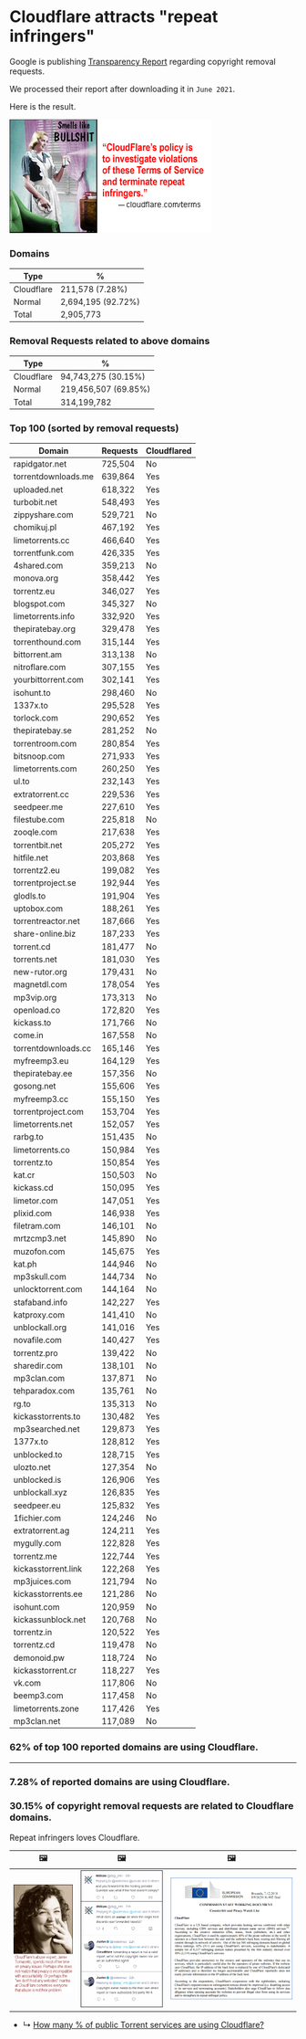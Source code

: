 # Cloudflare attracts "repeat infringers"

Google is publishing [Transparency Report](https://transparencyreport.google.com/copyright/overview) regarding copyright removal requests.

We processed their report after downloading it in `June 2021`.

Here is the result.

![](../../image/smellslikebs.gif)


### Domains

| Type | % |
| --- | --- |
| Cloudflare | 211,578 (7.28%) |
| Normal | 2,694,195 (92.72%) |
| Total | 2,905,773 |


### Removal Requests related to above domains

| Type | % |
| --- | --- |
| Cloudflare | 94,743,275 (30.15%) |
| Normal | 219,456,507 (69.85%) |
| Total | 314,199,782 |


### Top 100 (sorted by removal requests)

| Domain | Requests | Cloudflared |
| --- | --- | --- |
| rapidgator.net | 725,504 | No |
| torrentdownloads.me | 639,864 | Yes |
| uploaded.net | 618,322 | Yes |
| turbobit.net | 548,493 | Yes |
| zippyshare.com | 529,721 | No |
| chomikuj.pl | 467,192 | Yes |
| limetorrents.cc | 466,640 | Yes |
| torrentfunk.com | 426,335 | Yes |
| 4shared.com | 359,213 | No |
| monova.org | 358,442 | Yes |
| torrentz.eu | 346,027 | Yes |
| blogspot.com | 345,327 | No |
| limetorrents.info | 332,920 | Yes |
| thepiratebay.org | 329,478 | Yes |
| torrenthound.com | 315,144 | Yes |
| bittorrent.am | 313,138 | No |
| nitroflare.com | 307,155 | Yes |
| yourbittorrent.com | 302,141 | Yes |
| isohunt.to | 298,460 | No |
| 1337x.to | 295,528 | Yes |
| torlock.com | 290,652 | Yes |
| thepiratebay.se | 281,252 | No |
| torrentroom.com | 280,854 | Yes |
| bitsnoop.com | 271,933 | Yes |
| limetorrents.com | 260,250 | Yes |
| ul.to | 232,143 | Yes |
| extratorrent.cc | 229,536 | Yes |
| seedpeer.me | 227,610 | Yes |
| filestube.com | 225,818 | No |
| zooqle.com | 217,638 | Yes |
| torrentbit.net | 205,272 | Yes |
| hitfile.net | 203,868 | Yes |
| torrentz2.eu | 199,082 | Yes |
| torrentproject.se | 192,944 | Yes |
| glodls.to | 191,904 | Yes |
| uptobox.com | 188,261 | Yes |
| torrentreactor.net | 187,666 | Yes |
| share-online.biz | 187,233 | Yes |
| torrent.cd | 181,477 | No |
| torrents.net | 181,030 | Yes |
| new-rutor.org | 179,431 | No |
| magnetdl.com | 178,054 | Yes |
| mp3vip.org | 173,313 | No |
| openload.co | 172,820 | Yes |
| kickass.to | 171,766 | No |
| come.in | 167,558 | No |
| torrentdownloads.cc | 165,146 | Yes |
| myfreemp3.eu | 164,129 | Yes |
| thepiratebay.ee | 157,356 | No |
| gosong.net | 155,606 | Yes |
| myfreemp3.cc | 155,150 | Yes |
| torrentproject.com | 153,704 | Yes |
| limetorrents.net | 152,057 | Yes |
| rarbg.to | 151,435 | No |
| limetorrents.co | 150,984 | Yes |
| torrentz.to | 150,854 | Yes |
| kat.cr | 150,503 | No |
| kickass.cd | 150,095 | Yes |
| limetor.com | 147,051 | Yes |
| plixid.com | 146,938 | Yes |
| filetram.com | 146,101 | No |
| mrtzcmp3.net | 145,890 | No |
| muzofon.com | 145,675 | Yes |
| kat.ph | 144,946 | No |
| mp3skull.com | 144,734 | No |
| unlocktorrent.com | 144,164 | No |
| stafaband.info | 142,227 | Yes |
| katproxy.com | 141,410 | No |
| unblockall.org | 141,016 | Yes |
| novafile.com | 140,427 | Yes |
| torrentz.pro | 139,422 | No |
| sharedir.com | 138,101 | No |
| mp3clan.com | 137,871 | No |
| tehparadox.com | 135,761 | No |
| rg.to | 135,313 | No |
| kickasstorrents.to | 130,482 | Yes |
| mp3searched.net | 129,873 | Yes |
| 1377x.to | 128,812 | Yes |
| unblocked.to | 128,715 | Yes |
| ulozto.net | 127,354 | No |
| unblocked.is | 126,906 | Yes |
| unblockall.xyz | 126,835 | Yes |
| seedpeer.eu | 125,832 | Yes |
| 1fichier.com | 124,246 | No |
| extratorrent.ag | 124,211 | Yes |
| mygully.com | 122,828 | Yes |
| torrentz.me | 122,744 | Yes |
| kickasstorrent.link | 122,268 | Yes |
| mp3juices.com | 121,794 | No |
| kickasstorrents.ee | 121,286 | No |
| isohunt.com | 120,959 | No |
| kickassunblock.net | 120,768 | No |
| torrentz.in | 120,522 | Yes |
| torrentz.cd | 119,478 | No |
| demonoid.pw | 118,724 | No |
| kickasstorrent.cr | 118,227 | Yes |
| vk.com | 117,806 | No |
| beemp3.com | 117,458 | No |
| limetorrents.zone | 117,426 | Yes |
| mp3clan.net | 117,089 | No |

### 62% of top 100 reported domains are using Cloudflare.


---

### 7.28% of reported domains are using Cloudflare.
### 30.15% of copyright removal requests are related to Cloudflare domains.

Repeat infringers loves Cloudflare.


| &#128444; | &#128444; | &#128444; |
| --- | --- | --- |
| ![](../../image/jamie_tomasello.gif) | ![](../../image/dmca9justin.gif) | ![](../../image/cfeu2018.gif) |


- ↳ [How many % of public Torrent services are using Cloudflare?](../cloudflared/torrents.md)
